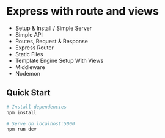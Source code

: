 # Express with route and views
- Setup & Install / Simple Server
- Simple API
- Routes, Request & Response
- Express Router
- Static Files
- Template Engine Setup With Views
- Middleware
- Nodemon

## Quick Start

```bash
# Install dependencies
npm install

# Serve on localhost:5000
npm run dev
```
